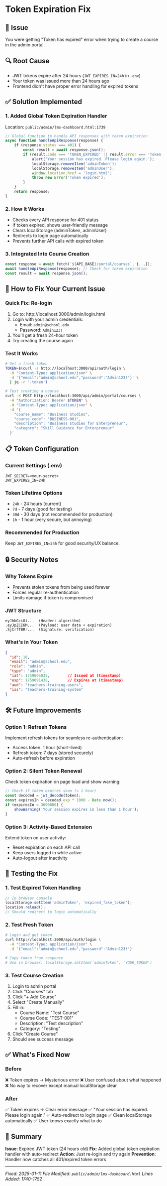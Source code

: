 # Token Expiration Fix

## 🔴 Issue
You were getting "Token has expired" error when trying to create a course in the admin portal.

## 🔍 Root Cause
- JWT tokens expire after 24 hours (`JWT_EXPIRES_IN=24h` in `.env`)
- Your token was issued more than 24 hours ago
- Frontend didn't have proper error handling for expired tokens

## ✅ Solution Implemented

### 1. Added Global Token Expiration Handler
Location: `public/admin/lms-dashboard.html:1739`

```javascript
// Global function to handle API responses with token expiration
async function handleApiResponse(response) {
    if (response.status === 401) {
        const result = await response.json();
        if (result.code === 'TOKEN_EXPIRED' || result.error === 'Token has expired') {
            alert('Your session has expired. Please login again.');
            localStorage.removeItem('adminToken');
            localStorage.removeItem('adminUser');
            window.location.href = 'login.html';
            throw new Error('Token expired');
        }
    }
    return response;
}
```

### 2. How It Works
- Checks every API response for 401 status
- If token expired, shows user-friendly message
- Clears localStorage (adminToken, adminUser)
- Redirects to login page automatically
- Prevents further API calls with expired token

### 3. Integrated Into Course Creation
```javascript
const response = await fetch(`${API_BASE}/portal/courses`, {...});
await handleApiResponse(response); // Check for token expiration
const result = await response.json();
```

## 🚀 How to Fix Your Current Issue

### Quick Fix: Re-login
1. Go to: http://localhost:3000/admin/login.html
2. Login with your admin credentials:
   - Email: `admin@school.edu`
   - Password: `Admin123!`
3. You'll get a fresh 24-hour token
4. Try creating the course again

### Test It Works
```bash
# Get a fresh token
TOKEN=$(curl -s http://localhost:3000/api/auth/login \
  -H "Content-Type: application/json" \
  -d '{"email":"admin@school.edu","password":"Admin123!"}' \
  | jq -r '.token')

# Test creating a course
curl -X POST http://localhost:3000/api/admin/portal/courses \
  -H "Authorization: Bearer $TOKEN" \
  -H "Content-Type: application/json" \
  -d '{
    "course_name": "Business Studies",
    "course_code": "BUSINESS-001",
    "description": "Business studies for Enterpreneur",
    "category": "Skill Guidance for Enterpreneur"
  }'
```

## 📋 Token Configuration

### Current Settings (.env)
```env
JWT_SECRET=<your-secret>
JWT_EXPIRES_IN=24h
```

### Token Lifetime Options
- `24h` - 24 hours (current)
- `7d` - 7 days (good for testing)
- `30d` - 30 days (not recommended for production)
- `1h` - 1 hour (very secure, but annoying)

### Recommended for Production
Keep `JWT_EXPIRES_IN=24h` for good security/UX balance.

## 🔒 Security Notes

### Why Tokens Expire
- Prevents stolen tokens from being used forever
- Forces regular re-authentication
- Limits damage if token is compromised

### JWT Structure
```
eyJhbGciOi...  (Header: algorithm)
.eyJpZCI6M...  (Payload: user data + expiration)
.SjCrfTBRr...  (Signature: verification)
```

### What's in Your Token
```json
{
  "id": 10,
  "email": "admin@school.edu",
  "role": "admin",
  "type": "admin",
  "iat": 1759605038,        // Issued at (timestamp)
  "exp": 1759691438,        // Expires at (timestamp)
  "aud": "teachers-training-users",
  "iss": "teachers-training-system"
}
```

## 🛠️ Future Improvements

### Option 1: Refresh Tokens
Implement refresh tokens for seamless re-authentication:
- Access token: 1 hour (short-lived)
- Refresh token: 7 days (stored securely)
- Auto-refresh before expiration

### Option 2: Silent Token Renewal
Check token expiration on page load and show warning:
```javascript
// Check if token expires soon (< 1 hour)
const decoded = jwt_decode(token);
const expiresIn = decoded.exp * 1000 - Date.now();
if (expiresIn < 3600000) {
    showWarning('Your session expires in less than 1 hour');
}
```

### Option 3: Activity-Based Extension
Extend token on user activity:
- Reset expiration on each API call
- Keep users logged in while active
- Auto-logout after inactivity

## 📝 Testing the Fix

### 1. Test Expired Token Handling
```javascript
// In browser console
localStorage.setItem('adminToken', 'expired_fake_token');
location.reload();
// Should redirect to login automatically
```

### 2. Test Fresh Token
```bash
# Login and get token
curl http://localhost:3000/api/auth/login \
  -H "Content-Type: application/json" \
  -d '{"email":"admin@school.edu","password":"Admin123!"}'

# Copy token from response
# Use in browser: localStorage.setItem('adminToken', 'YOUR_TOKEN')
```

### 3. Test Course Creation
1. Login to admin portal
2. Click "Courses" tab
3. Click "+ Add Course"
4. Select "Create Manually"
5. Fill in:
   - Course Name: "Test Course"
   - Course Code: "TEST-001"
   - Description: "Test description"
   - Category: "Testing"
6. Click "Create Course"
7. Should see success message

## ✅ What's Fixed Now

### Before
❌ Token expires → Mysterious error
❌ User confused about what happened
❌ No way to recover except manual localStorage clear

### After
✅ Token expires → Clear error message
✅ "Your session has expired. Please login again."
✅ Auto-redirect to login page
✅ Clean localStorage automatically
✅ User knows exactly what to do

## 🎯 Summary

**Issue**: Expired JWT token (24 hours old)
**Fix**: Added global token expiration handler with auto-redirect
**Action**: Just re-login and try again
**Prevention**: Handler now catches all 401/expired token errors

---

*Fixed: 2025-01-11*
*File Modified: `public/admin/lms-dashboard.html`*
*Lines Added: 1740-1752*
